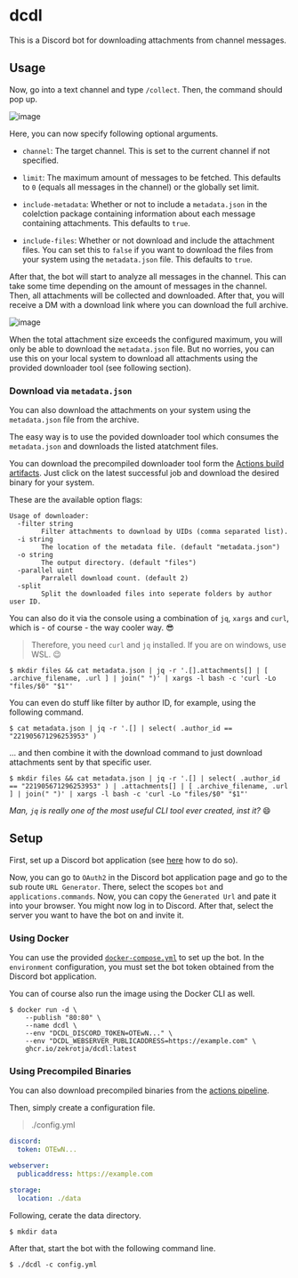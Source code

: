 # dcdl

This is a Discord bot for downloading attachments from channel messages.

## Usage

Now, go into a text channel and type `/collect`. Then, the command should pop up.

![image](https://user-images.githubusercontent.com/16734205/142413107-59374f21-36d3-4512-abaf-b12a95435e6f.png)

Here, you can now specify following optional arguments.

- `channel`: The target channel. This is set to the current channel if not specified.

- `limit`: The maximum amount of messages to be fetched. This defaults to `0` (equals all messages in the channel) or the globally set limit.

- `include-metadata`: Whether or not to include a `metadata.json` in the colelction package containing information about each message containing attachments. This defaults to `true`.

- `include-files`: Whether or not download and include the attachment files. You can set this to `false` if you want to download the files from your system using the `metadata.json` file. This defaults to `true`.

After that, the bot will start to analyze all messages in the channel. This can take some time depending on the amount of messages in the channel. Then, all attachments will be collected and downloaded. After that, you will receive a DM with a download link where you can download the full archive.

![image](https://user-images.githubusercontent.com/16734205/145380449-b7d564e3-9e54-4f97-a36a-a1bb8d088991.png)

When the total attachment size exceeds the configured maximum, you will only be able to download the `metadata.json` file. But no worries, you can use this on your local system to download all attachments using the provided downloader tool (see following section).

### Download via `metadata.json`

You can also download the attachments on your system using the `metadata.json` file from the archive.

The easy way is to use the povided downloader tool which consumes the `metadata.json` and downloads the listed atatchment files.

You can download the precompiled downloader tool form the [Actions build artifacts](https://github.com/zekroTJA/dcdl/actions/workflows/artifacts.yml). Just click on the latest successful job and download the desired binary for your system.

These are the available option flags:
```
Usage of downloader:
  -filter string
        Filter attachments to download by UIDs (comma separated list).
  -i string
        The location of the metadata file. (default "metadata.json")
  -o string
        The output directory. (default "files")
  -parallel uint
        Parralell download count. (default 2)
  -split
        Split the downloaded files into seperate folders by author user ID.
```

You can also do it via the console using a combination of `jq`, `xargs` and `curl`, which is - of course - the way cooler way. 😎

> Therefore, you need `curl` and `jq` installed. If you are on windows, use WSL. 😉
```
$ mkdir files && cat metadata.json | jq -r '.[].attachments[] | [ .archive_filename, .url ] | join(" ")' | xargs -l bash -c 'curl -Lo "files/$0" "$1"'
```

You can even do stuff like filter by author ID, for example, using the following command.
```
$ cat metadata.json | jq -r '.[] | select( .author_id == "221905671296253953" )
```

... and then combine it with the download command to just download attachments sent by that specific user.

```
$ mkdir files && cat metadata.json | jq -r '.[] | select( .author_id == "221905671296253953" ) | .attachments[] | [ .archive_filename, .url ] | join(" ")' | xargs -l bash -c 'curl -Lo "files/$0" "$1"'
```

*Man, `jq` is really one of the most useful CLI tool ever created, inst it?* 😄

## Setup

First, set up a Discord bot application (see [here](https://discordjs.guide/preparations/setting-up-a-bot-application.html#creating-your-bot) how to do so).

Now, you can go to `OAuth2` in the Discord bot application page and go to the sub route `URL Generator`. There, select the scopes `bot` and `applications.commands`. Now, you can copy the `Generated Url` and pate it into your browser. You might now log in to Discord. After that, select the server you want to have the bot on and invite it.

### Using Docker

You can use the provided [`docker-compose.yml`](docker-compose.yml) to set up the bot. In the `environment` configuration, you must set the bot token obtained from the Discord bot application.

You can of course also run the image using the Docker CLI as well.
```
$ docker run -d \
    --publish "80:80" \
    --name dcdl \
    --env "DCDL_DISCORD_TOKEN=OTEwN..." \
    --env "DCDL_WEBSERVER_PUBLICADDRESS=https://example.com" \
    ghcr.io/zekrotja/dcdl:latest
```

### Using Precompiled Binaries

You can also download precompiled binaries from the [actions pipeline](https://github.com/zekroTJA/dcdl/actions/workflows/artifacts.yml).

Then, simply create a configuration file.

> ./config.yml
```yaml
discord:
  token: OTEwN...

webserver:
  publicaddress: https://example.com

storage:
  location: ./data
```

Following, cerate the data directory.
```
$ mkdir data
```

After that, start the bot with the following command line.
```
$ ./dcdl -c config.yml
```